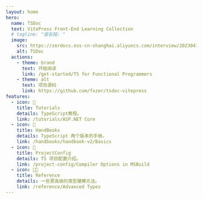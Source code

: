 ```yaml
---
layout: home
hero:
  name: TSDoc
  text: VitePress Front-End Learning Collection
  # tagline: "座右铭: "
  image:
    src: https://zerdocs.oss-cn-shanghai.aliyuncs.com/interview/202304181505379.webp
    alt: TSDoc
  actions:
    - theme: brand
      text: 开始阅读
      link: /get-started/TS for Functional Programmers
    - theme: alt
      text: 项目源码
      link: https://github.com/fxzer/tsdoc-vitepress
features:
  - icon: 🎨
    title: Tutorials
    details: TypeScript教程。
    link: /tutorials/ASP.NET Core
  - icon: 🚚
    title: HandBooks
    details: TypeScript 两个版本的手册。
    link: /handbooks/handbook-v2/Basics
  - icon: 📝
    title: ProjectConfig
    details: TS 项目配置介绍。
    link: /project-config/Compiler Options in MSBuild
  - icon: 🧑‍💻
    title: Reference
    details: 一些更高级的类型建模方法。
    link: /reference/Advanced Types
---
```

